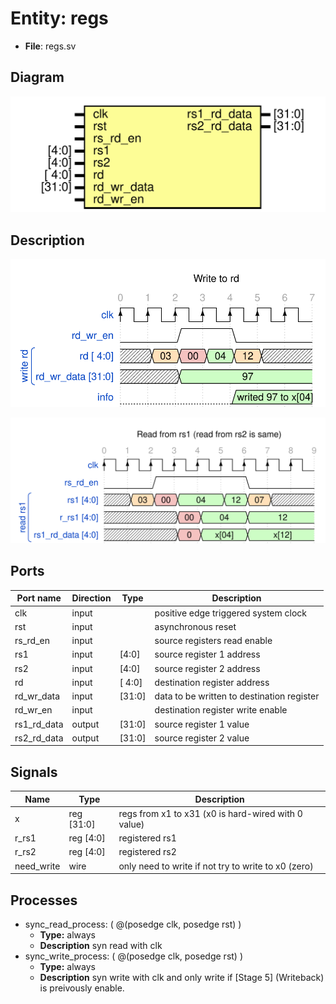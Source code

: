 # Entity: regs 

- **File**: regs.sv
## Diagram

![Diagram](regs.svg "Diagram")
## Description

 
![alt text](wavedrom_8xQX0.svg "title") 

 
![alt text](wavedrom_zGla1.svg "title") 


## Ports

| Port name   | Direction | Type   | Description                                |
| ----------- | --------- | ------ | ------------------------------------------ |
| clk         | input     |        | positive edge triggered system clock       |
| rst         | input     |        | asynchronous reset                         |
| rs_rd_en    | input     |        | source registers read enable               |
| rs1         | input     | [4:0]  | source register 1 address                  |
| rs2         | input     | [4:0]  | source register 2 address                  |
| rd          | input     | [ 4:0] | destination register address               |
| rd_wr_data  | input     | [31:0] | data to be written to destination register |
| rd_wr_en    | input     |        | destination register write enable          |
| rs1_rd_data | output    | [31:0] | source register 1 value                    |
| rs2_rd_data | output    | [31:0] | source register 2 value                    |
## Signals

| Name       | Type       | Description                                         |
| ---------- | ---------- | --------------------------------------------------- |
| x          | reg [31:0] | regs from x1 to x31 (x0 is hard-wired with 0 value) |
| r_rs1      | reg [4:0]  | registered rs1                                      |
| r_rs2      | reg [4:0]  | registered rs2                                      |
| need_write | wire       | only need to write if not try to write to x0 (zero) |
## Processes
- sync_read_process: ( @(posedge clk, posedge rst) )
  - **Type:** always
  - **Description**
  syn read with clk 
- sync_write_process: ( @(posedge clk, posedge rst) )
  - **Type:** always
  - **Description**
  syn write with clk and only write if [Stage 5] (Writeback) is preivously enable. 

